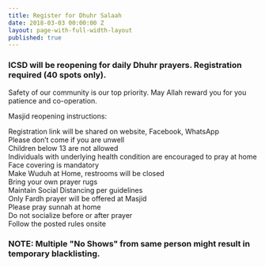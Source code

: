 ```yaml
---
title: Register for Dhuhr Salaah
date: 2018-03-03 00:00:00 Z
layout: page-with-full-width-layout
published: true
---
```


### ICSD will be reopening for daily Dhuhr prayers. Registration required (40 spots only).

Safety of our community is our top priority. May Allah reward you for you patience and co-operation.

Masjid reopening instructions:

Registration link will be shared on website, Facebook, WhatsApp  
Please don’t come if you are unwell  
Children below 13 are not allowed  
Individuals with underlying health condition are encouraged to pray at home  
Face covering is mandatory  
Make Wuduh at Home, restrooms will be closed  
Bring your own prayer rugs  
Maintain Social Distancing per guidelines  
Only Fardh  prayer will be offered at Masjid  
Please pray sunnah at home  
Do not socialize before or after prayer  
Follow the posted rules onsite  

### NOTE: Multiple "No Shows" from same person might result in temporary blacklisting.

<div id="eventbrite-widget-container-108933840048"></div>

<script src="https://www.eventbrite.com/static/widgets/eb_widgets.js"></script>

<script type="text/javascript">
    var exampleCallback = function() {
        console.log('Order complete!');
    };

    window.EBWidgets.createWidget({
        // Required
        widgetType: 'checkout',
        eventId: '108933840048',
        iframeContainerId: 'eventbrite-widget-container-108933840048',

        // Optional
        iframeContainerHeight: 625,  // Widget height in pixels. Defaults to a minimum of 425px if not provided
        onOrderComplete: exampleCallback  // Method called when an order has successfully completed
    });
</script>

